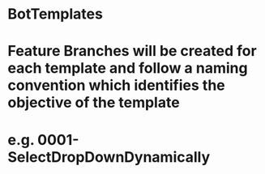 # BotTemplates
# Feature Branches will be created for each template and follow a naming convention which identifies the objective of the template
# e.g. 0001-SelectDropDownDynamically
